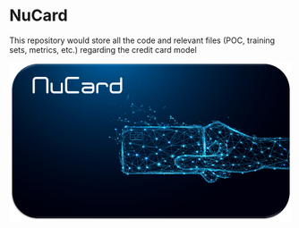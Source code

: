 # NuCard
This repository would store all the code and relevant files (POC, training sets, metrics, etc.) regarding the credit card model

![](Images/Nucard.png)
